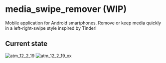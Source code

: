 # media_swipe_remover (WIP)
Mobile application for Android smartphones. Remove or keep media quickly in a left-right-swipe style inspired by Tinder!  

## Current state
![atm_12_2_19](https://user-images.githubusercontent.com/35838078/52636087-4c539000-2ed4-11e9-8062-b671eef1b30b.png)
![atm_12_2_19_xx](https://user-images.githubusercontent.com/35838078/52636090-4c539000-2ed4-11e9-832a-91a05ca3ed35.png)
